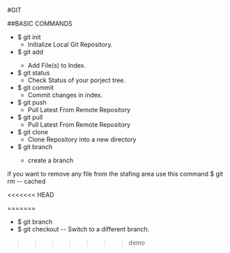 #GIT 

##BASIC COMMANDS 

* $ git init  
    * Initialize Local Git Repository. 
* $ git add <file>
    * Add File(s) to Index.
* $ git status 
    * Check Status of your porject tree.
* $ git commit 
    * Commit changes in index.
* $ git push 
    * Pull Latest From Remote Repository 
* $ git pull
    * Pull Latest From Remote Repository 
* $ git clone 
    * Clone Repository into a new directory
* $ git branch <name> 
    * create a branch
    
if you want to remove any file from the stafing area use this command 
 $ git rm -- cached <file>

<<<<<<< HEAD

=======
 * $ git branch <name>
 * $ git checkout <name> -- Switch to a different branch. 
>>>>>>> demo
